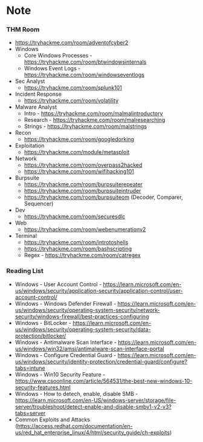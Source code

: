 # Note

### THM Room

  - https://tryhackme.com/room/adventofcyber2  
  - Windows  
    - Core Windows Processes - https://tryhackme.com/room/btwindowsinternals
    - Windows Event Logs - https://tryhackme.com/room/windowseventlogs
  - Sec Analyst
    - https://tryhackme.com/room/splunk101
  - Incident Response
    - https://tryhackme.com/room/volatility
  - Malware Analyst
    - Intro - https://tryhackme.com/room/malmalintroductory
    - Research - https://tryhackme.com/room/malresearching
    - Strings - https://tryhackme.com/room/malstrings
  - Recon
    - https://tryhackme.com/room/googledorking
  - Exploitation
    - https://tryhackme.com/module/metasploit
  - Network
    - https://tryhackme.com/room/overpass2hacked
    - https://tryhackme.com/room/wifihacking101
  - Burpsuite
    - https://tryhackme.com/room/burpsuiterepeater
    - https://tryhackme.com/room/burpsuiteintruder
    - https://tryhackme.com/room/burpsuiteom (Decoder, Comparer, Sequencer)
  - Dev
    - https://tryhackme.com/room/securesdlc
  - Web
    - https://tryhackme.com/room/webenumerationv2
  - Terminal
    - https://tryhackme.com/room/introtoshells
    - https://tryhackme.com/room/bashscripting
    - Regex - https://tryhackme.com/room/catregex

### Reading List

  - Windows - User Account Control - https://learn.microsoft.com/en-us/windows/security/application-security/application-control/user-account-control/
  - Windows - Windows Defender Firewall - https://learn.microsoft.com/en-us/windows/security/operating-system-security/network-security/windows-firewall/best-practices-configuring
  - Windows - BitLocker - https://learn.microsoft.com/en-us/windows/security/operating-system-security/data-protection/bitlocker/
  - Windows - Antimalware Scan Interface - https://learn.microsoft.com/en-us/windows/win32/amsi/antimalware-scan-interface-portal
  - Windows - Configure Credential Guard - https://learn.microsoft.com/en-us/windows/security/identity-protection/credential-guard/configure?tabs=intune
  - Windows - Win10 Security Feature - https://www.csoonline.com/article/564531/the-best-new-windows-10-security-features.html
  - Windows - How to detech, enable, disable SMB - https://learn.microsoft.com/en-US/windows-server/storage/file-server/troubleshoot/detect-enable-and-disable-smbv1-v2-v3?tabs=server
  - Common Exploits and Attacks (https://access.redhat.com/documentation/en-us/red_hat_enterprise_linux/4/html/security_guide/ch-exploits)
